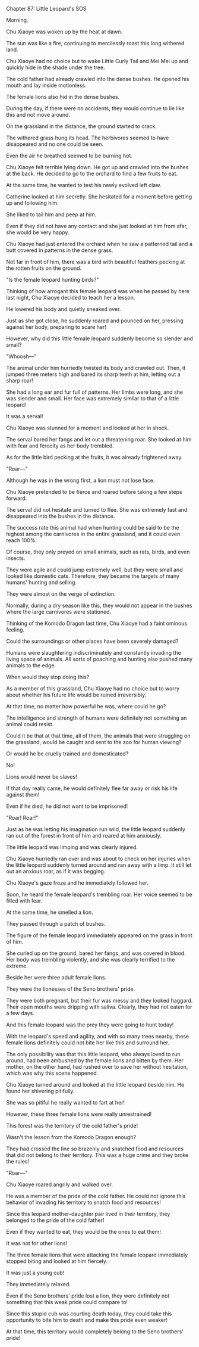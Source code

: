 Chapter 87: Little Leopard's SOS

Morning.

Chu Xiaoye was woken up by the heat at dawn.

The sun was like a fire, continuing to mercilessly roast this long withered land.

Chu Xiaoye had no choice but to wake Little Curly Tail and Mei Mei up and quickly hide in the shade under the tree.

The cold father had already crawled into the dense bushes. He opened his mouth and lay inside motionless.

The female lions also hid in the dense bushes.

During the day, if there were no accidents, they would continue to lie like this and not move around.

On the grassland in the distance, the ground started to crack.

The withered grass hung its head. The herbivores seemed to have disappeared and no one could be seen.

Even the air he breathed seemed to be burning hot.

Chu Xiaoye felt terrible lying down. He got up and crawled into the bushes at the back. He decided to go to the orchard to find a few fruits to eat.

At the same time, he wanted to test his newly evolved left claw.

Catherine looked at him secretly. She hesitated for a moment before getting up and following him.

She liked to tail him and peep at him.

Even if they did not have any contact and she just looked at him from afar, she would be very happy.

Chu Xiaoye had just entered the orchard when he saw a patterned tail and a butt covered in patterns in the dense grass.

Not far in front of him, there was a bird with beautiful feathers pecking at the rotten fruits on the ground.

"Is the female leopard hunting birds?"

Thinking of how arrogant this female leopard was when he passed by here last night, Chu Xiaoye decided to teach her a lesson.

He lowered his body and quietly sneaked over.

Just as she got close, he suddenly roared and pounced on her, pressing against her body, preparing to scare her\!

However, why did this little female leopard suddenly become so slender and small?

"Whoosh—"

The animal under him hurriedly twisted its body and crawled out. Then, it jumped three meters high and bared its sharp teeth at him, letting out a sharp roar\!

She had a long ear and fur full of patterns. Her limbs were long, and she was slender and small. Her face was extremely similar to that of a little leopard\!

It was a serval\!

Chu Xiaoye was stunned for a moment and looked at her in shock.

The serval bared her fangs and let out a threatening roar. She looked at him with fear and ferocity as her body trembled.

As for the little bird pecking at the fruits, it was already frightened away.

"Roar—"

Although he was in the wrong first, a lion must not lose face.

Chu Xiaoye pretended to be fierce and roared before taking a few steps forward.

The serval did not hesitate and turned to flee. She was extremely fast and disappeared into the bushes in the distance.

The success rate this animal had when hunting could be said to be the highest among the carnivores in the entire grassland, and it could even reach 100%.

Of course, they only preyed on small animals, such as rats, birds, and even insects.

They were agile and could jump extremely well, but they were small and looked like domestic cats. Therefore, they became the targets of many humans' hunting and selling.

They were almost on the verge of extinction.

Normally, during a dry season like this, they would not appear in the bushes where the large carnivores were stationed.

Thinking of the Komodo Dragon last time, Chu Xiaoye had a faint ominous feeling.

Could the surroundings or other places have been severely damaged?

Humans were slaughtering indiscriminately and constantly invading the living space of animals. All sorts of poaching and hunting also pushed many animals to the edge.

When would they stop doing this?

As a member of this grassland, Chu Xiaoye had no choice but to worry about whether his future life would be ruined irreversibly.

At that time, no matter how powerful he was, where could he go?

The intelligence and strength of humans were definitely not something an animal could resist.

Could it be that at that time, all of them, the animals that were struggling on the grassland, would be caught and sent to the zoo for human viewing?

Or would he be cruelly trained and domesticated?

No\!

Lions would never be slaves\!

If that day really came, he would definitely flee far away or risk his life against them\!

Even if he died, he did not want to be imprisoned\!

"Roar\! Roar\!"

Just as he was letting his imagination run wild, the little leopard suddenly ran out of the forest in front of him and roared at him anxiously.

The little leopard was limping and was clearly injured.

Chu Xiaoye hurriedly ran over and was about to check on her injuries when the little leopard suddenly turned around and ran away with a limp. It still let out an anxious roar, as if it was begging.

Chu Xiaoye's gaze froze and he immediately followed her.

Soon, he heard the female leopard's trembling roar. Her voice seemed to be filled with fear.

At the same time, he smelled a lion.

They passed through a patch of bushes.

The figure of the female leopard immediately appeared on the grass in front of him.

She curled up on the ground, bared her fangs, and was covered in blood. Her body was trembling violently, and she was clearly terrified to the extreme.

Beside her were three adult female lions.

They were the lionesses of the Seno brothers' pride.

They were both pregnant, but their fur was messy and they looked haggard. Their open mouths were dripping with saliva. Clearly, they had not eaten for a few days.

And this female leopard was the prey they were going to hunt today\!

With the leopard's speed and agility, and with so many trees nearby, these female lions definitely could not bite her like this and surround her.

The only possibility was that this little leopard, who always loved to run around, had been ambushed by the female lions and bitten by them. Her mother, on the other hand, had rushed over to save her without hesitation, which was why this scene happened.

Chu Xiaoye turned around and looked at the little leopard beside him. He found her shivering pitifully.

She was so pitiful he really wanted to fart at her\!

However, these three female lions were really unrestrained\!

This forest was the territory of the cold father's pride\!

Wasn't the lesson from the Komodo Dragon enough?

They had crossed the line so brazenly and snatched food and resources that did not belong to their territory. This was a huge crime and they broke the rules\!

"Roar—"

Chu Xiaoye roared angrily and walked over.

He was a member of the pride of the cold father. He could not ignore this behavior of invading his territory to snatch food and resources\!

Since this leopard mother-daughter pair lived in their territory, they belonged to the pride of the cold father\!

Even if they wanted to eat, they would be the ones to eat them\!

It was not for other lions\!

The three female lions that were attacking the female leopard immediately stopped biting and looked at him fiercely.

It was just a young cub\!

They immediately relaxed.

Even if the Seno brothers' pride lost a lion, they were definitely not something that this weak pride could compare to\!

Since this stupid cub was courting death today, they could take this opportunity to bite him to death and make this pride even weaker\!

At that time, this territory would completely belong to the Seno brothers' pride\!